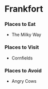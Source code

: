 # Frankfort 

### Places to Eat
- The Milky Way

### Places to Visit
- Cornfields

### Places to Avoid
- Angry Cows